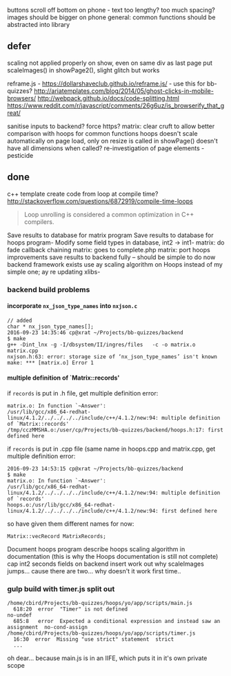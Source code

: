 

buttons scroll off bottom on phone - text too lengthy? too much spacing?
images should be bigger on phone
general: common functions should be abstracted into library

## defer

scaling not applied properly on show, even on same div as last page
    put scaleImages() in showPage2(), slight glitch but works

reframe.js - https://dollarshaveclub.github.io/reframe.js/ - use this for bb-quizzes?
http://ariatemplates.com/blog/2014/05/ghost-clicks-in-mobile-browsers/
http://webpack.github.io/docs/code-splitting.html
https://www.reddit.com/r/javascript/comments/26g6uz/is_browserify_that_great/

sanitise inputs to backend?
force https?
matrix: clear cruft to allow better comparison with hoops for common functions
hoops doesn't scale automatically on page load, only on resize
    is called in showPage()
    doesn't have all dimensions when called?
    re-investigation of page elements - pesticide

## done

c++ template create code from loop at compile time?
http://stackoverflow.com/questions/6872919/compile-time-loops
>Loop unrolling is considered a common optimization in C++ compilers.

Save results to database for matrix program
Save results to database for hoops program-
Modify some field types in database, int2 -> int1-
matrix: do fade callback chaining
matrix: goes to complete.php
matrix: port hoops improvements
save results to backend fully – should be simple to do now backend framework exists
use ay scaling algorithm on Hoops instead of my simple one; 
ay re updating xlibs-

### backend build problems

#### incorporate `nx_json_type_names` into `nxjson.c`

    // added
    char * nx_json_type_names[];
    2016-09-23 14:35:46 cp@xrat ~/Projects/bb-quizzes/backend
    $ make
    g++ -Dint_lnx -g -I/dbsystem/II/ingres/files   -c -o matrix.o matrix.cpp
    nxjson.h:63: error: storage size of ‘nx_json_type_names’ isn't known
    make: *** [matrix.o] Error 1

#### multiple definition of `Matrix::records'

if `records` is put in .h file, get multiple definition error:

    matrix.o: In function `~Answer':
    /usr/lib/gcc/x86_64-redhat-linux/4.1.2/../../../../include/c++/4.1.2/new:94: multiple definition of `Matrix::records'
    /tmp/cczMMSHA.o:/user/cp/Projects/bb-quizzes/backend/hoops.h:17: first defined here

if `records` is put in .cpp file (same name in hoops.cpp and matrix.cpp, get multiple definition error:

    2016-09-23 14:53:15 cp@xrat ~/Projects/bb-quizzes/backend
    $ make
    matrix.o: In function `~Answer':
    /usr/lib/gcc/x86_64-redhat-linux/4.1.2/../../../../include/c++/4.1.2/new:94: multiple definition of `records'
    hoops.o:/usr/lib/gcc/x86_64-redhat-linux/4.1.2/../../../../include/c++/4.1.2/new:94: first defined here

so have given them different names for now:

    Matrix::vecRecord MatrixRecords;

Document hoops program
describe hoops scaling algorithm in documentation (this is why the Hoops documentation is still not complete)
cap int2 seconds fields on backend insert
work out why scaleImages jumps... cause there are two... why doesn't it work first time..

### gulp build with timer.js split out

    /home/cbird/Projects/bb-quizzes/hoops/yo/app/scripts/main.js
      618:20  error  "Timer" is not defined                                           no-undef
      685:8   error  Expected a conditional expression and instead saw an assignment  no-cond-assign
    /home/cbird/Projects/bb-quizzes/hoops/yo/app/scripts/timer.js
      16:30  error  Missing "use strict" statement  strict
      ...

oh dear... because main.js is in an IIFE, which puts it in it's own private scope
